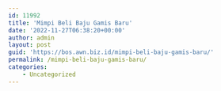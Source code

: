```yaml
---
id: 11992
title: 'Mimpi Beli Baju Gamis Baru'
date: '2022-11-27T06:38:20+00:00'
author: admin
layout: post
guid: 'https://bos.awn.biz.id/mimpi-beli-baju-gamis-baru/'
permalink: /mimpi-beli-baju-gamis-baru/
categories:
    - Uncategorized
---
```


